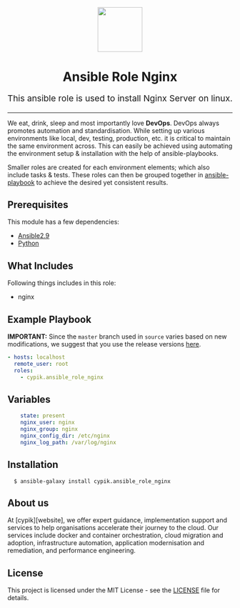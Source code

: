 <!-- This file was automatically generated by the `geine`. Make all changes to `README.yaml` and run `make readme` to rebuild this file. -->


<p align="center"> <img src="https://user-images.githubusercontent.com/50652676/62451340-ba925480-b78b-11e9-99f0-13a8a9cc0afa.png" width="100" height="100"></p>

<h1 align="center">
    Ansible Role Nginx
</h1>

<p align="center" style="font-size: 1.2rem;">
    This ansible role is used to install Nginx Server on linux.
     </p>

<p align="center">





</p>
<p align="center">


</p>
<hr>



We eat, drink, sleep and most importantly love **DevOps**. DevOps always promotes automation and standardisation. While setting up various environments like local, dev, testing, production, etc. it is critical to maintain the same environment across. This can easily be achieved using automating the environment setup & installation with the help of ansible-playbooks.

Smaller roles are created for each environment elements; which also include tasks & tests. These roles can then be grouped together in [ansible-playbook](https://docs.ansible.com/ansible/latest/user_guide/playbooks_intro.html) to achieve the desired yet consistent results.



## Prerequisites

This module has a few dependencies:

- [Ansible2.9](https://docs.ansible.com/ansible/latest/installation_guide/intro_installation.html)
- [Python](https://www.python.org/downloads)




## What Includes

Following things includes in this role:

- nginx







## Example Playbook

**IMPORTANT:** Since the `master` branch used in `source` varies based on new modifications, we suggest that you use the release versions [here](https://github.com/cypik/ansible-role-nginx/releases).


```yaml
- hosts: localhost
  remote_user: root
  roles:
    - cypik.ansible_role_nginx
```


## Variables

```yaml
    state: present
    nginx_user: nginx
    nginx_group: nginx
    nginx_config_dir: /etc/nginx
    nginx_log_path: /var/log/nginx
```


## Installation

```console
  $ ansible-galaxy install cypik.ansible_role_nginx
```



## About us

At [cypik][website], we offer expert guidance, implementation support and services to help organisations accelerate their journey to the cloud. Our services include docker and container orchestration, cloud migration and adoption, infrastructure automation, application modernisation and remediation, and performance engineering.

## License
This project is licensed under the MIT License - see the [LICENSE](https://github.com/cypik/ansible-role-nginx/blob/master/LICENSE) file for details.



